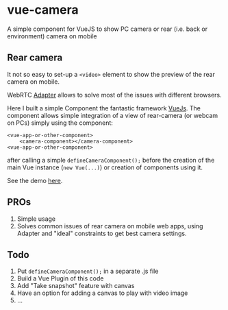 # vue-camera
A simple component for VueJS to show PC camera or rear (i.e. back or environment) camera on mobile

## Rear camera
It not so easy to set-up a ```<video>``` element to show the preview of the rear camera on mobile.

WebRTC [Adapter](https://github.com/webrtc/adapter) allows to solve most of the issues with different browsers.

Here I built a simple Component the fantastic framework [VueJs](https://vuejs.org/). The component allows simple integration of a view of rear-camera (or webcam on PCs) simply using the component:
```
<vue-app-or-other-component>
	<camera-component></camera-component>
<vue-app-or-other-component>
```

after calling a simple ```defineCameraComponent();``` before the creation of the main Vue instance (```new Vue(...)```) or creation of components using it.

See the demo [here](https://vue-camera.glitch.me/).

## PROs
1. Simple usage
2. Solves common issues of rear camera on mobile web apps, using Adapter and "ideal" constraints to get best camera settings.

## Todo
1. Put ```defineCameraComponent();``` in a separate .js file
2. Build a Vue Plugin of this code
3. Add "Take snapshot" feature with canvas
4. Have an option for adding a canvas to play with video image
5. ...


